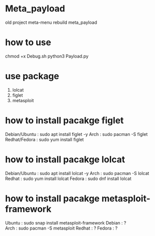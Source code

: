# Meta_payload
old project meta-menu rebuild meta_payload
# how to use 
chmod +x Debug.sh
python3 Payload.py

# use package 
1. lolcat
2. figlet
3. metasploit

# how to install pacakge figlet 
  Debian/Ubuntu : sudo apt install figlet -y 
  Arch          : sudo pacman -S figlet
  Redhat/Fedora : sudo yum install figlet 
# how to install pacakge lolcat
Debian/Ubuntu : sudo apt install lolcat -y 
Arch          : sudo pacman -S lolcat
Redhat        : sudo yum install lolcat
Fedora        : sudo dnf install lolcat
# how to install pacakge metasploit-framework
Ubuntu        : sudo snap install metasploit-framework
Debian        : ?  
Arch          : sudo pacman -S metasploit
Redhat        : ? 
Fedora        : ?






